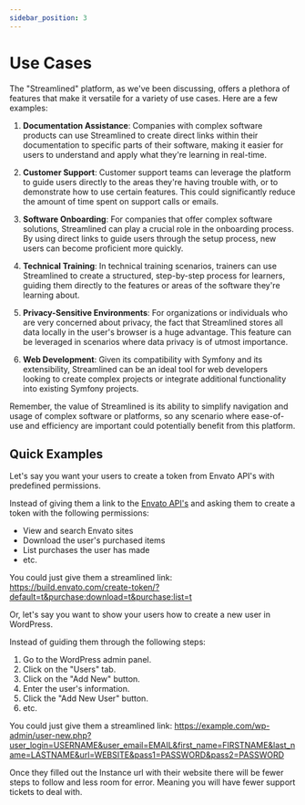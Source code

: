 ```yaml
---
sidebar_position: 3
---
```


# Use Cases

The "Streamlined" platform, as we've been discussing, offers a plethora of features that make it versatile for a variety of use cases. Here are a few examples:

1. **Documentation Assistance**: Companies with complex software products can use Streamlined to create direct links within their documentation to specific parts of their software, making it easier for users to understand and apply what they're learning in real-time.

2. **Customer Support**: Customer support teams can leverage the platform to guide users directly to the areas they're having trouble with, or to demonstrate how to use certain features. This could significantly reduce the amount of time spent on support calls or emails.

3. **Software Onboarding**: For companies that offer complex software solutions, Streamlined can play a crucial role in the onboarding process. By using direct links to guide users through the setup process, new users can become proficient more quickly.

4. **Technical Training**: In technical training scenarios, trainers can use Streamlined to create a structured, step-by-step process for learners, guiding them directly to the features or areas of the software they're learning about.

5. **Privacy-Sensitive Environments**: For organizations or individuals who are very concerned about privacy, the fact that Streamlined stores all data locally in the user's browser is a huge advantage. This feature can be leveraged in scenarios where data privacy is of utmost importance.

6. **Web Development**: Given its compatibility with Symfony and its extensibility, Streamlined can be an ideal tool for web developers looking to create complex projects or integrate additional functionality into existing Symfony projects.

Remember, the value of Streamlined is its ability to simplify navigation and usage of complex software or platforms, so any scenario where ease-of-use and efficiency are important could potentially benefit from this platform.

## Quick Examples


Let's say you want your users to create a token from Envato API's with predefined permissions.

Instead of giving them a link to the [Envato API's](https://build.envato.com/api/) and asking them to create a token with the following permissions:
- View and search Envato sites
- Download the user's purchased items
- List purchases the user has made
- etc.

You could just give them a streamlined link:
https://build.envato.com/create-token/?default=t&purchase:download=t&purchase:list=t

Or, let's say you want to show your users how to create a new user in WordPress.

Instead of guiding them through the following steps:
1. Go to the WordPress admin panel.
2. Click on the "Users" tab.
3. Click on the "Add New" button.
4. Enter the user's information.
5. Click the "Add New User" button.
6. etc.

You could just give them a streamlined link:
https://example.com/wp-admin/user-new.php?user_login=USERNAME&user_email=EMAIL&first_name=FIRSTNAME&last_name=LASTNAME&url=WEBSITE&pass1=PASSWORD&pass2=PASSWORD

Once they filled out the Instance url with their website there will be fewer steps to follow and less room for error. Meaning you will have fewer support tickets to deal with.
